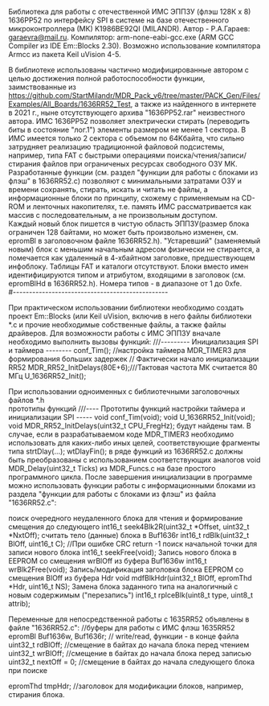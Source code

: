 Библиотека для работы с отечественной ИМС ЭППЗУ (флэш 128К х 8) 1636РР52 по интерфейсу SPI в 
системе на базе отечественного микроконтроллера (МК) K1986BE92QI (MILANDR). 
Автор - Р.А.Гараев: garaevra@mail.ru. 
Компилятор:  arm-none-eabi-gcc.exe (ARM GCC Compiler из IDE Em::Blocks 2.30). Возможно 
использование компилятора Armcc из пакета Keil uVision 4-5.

 В библиотеке использованы частично модифицированные автором с целью достижения полной 
работоспособности функции, заимствованные из  
https://github.com/StartMilandr/MDR_Pack_v6/tree/master/PACK_Gen/Files/Examples/All_Boards/1636RR52_Test, 
а также из найденного в интернете в 2021 г., ныне отсутствующего архива "1636РР52.rar" 
неизвестного автора. 
ИМС 1636РР52 позволяет электрически стирать (переводить биты в состояние "лог.1") элементы 
размером не менее 1 сектора. В ИМС имеется только 2 сектора с объемом по 64Kбайта, что 
сильно затрудняет реализацию традиционной файловой подсистемы, например, типа FAT с быстрыми 
операциями поиска/чтения/записи/стирания файлов при ограниченых ресурсах свободного ОЗУ МК.
Разработанные функции (см. раздел "функции для работы с блоками из флэш" в 1636RR52.c) 
позволяют с минимальными затратами ОЗУ и времени сохранять, стирать, искать и читать не 
файлы, а информационные блоки по принципу, схожему с применяемым на CD-ROM и ленточных 
накопителях, т.е. память ИМС рассматривается как массив с последовательным, а не 
произвольным доступом.   
Каждый новый блок пишется в чистую область ЭППЗУ(размер блока ограничен 128 байтами, но
может быть произвольно изменен, см. epromBl в заголовочном файле 1636RR52.h). 
"Устаревший" (заменяемый новым) блок с меньшим начальным адресом физически не стирается, 
а помечается как удаленный в 4-хбайтном заголовке, предшествующем инфоблоку. Таблицы FAT 
и каталоги отсутствуют. Блоки вместо имен идентифицируются типом и атрибутом, входящими в
заголовок (см. epromBlHd в 1636RR52.h). Номера типов - в диапазоне от 1 до 0xfe.  
#------------------------------------------------

При практическом использовании библиотеки необходимо создать проект Em::Blocks (или 
Keil uVision, включив в него файлы библиотеки *.c 
и прочие необходимые собственные файлы, а также файлы драйверов. 
Для возможности работы с ИМС ЭППЗУ вначале необходимо выполнить вызовы функций: 
///--------- Инициализация SPI и таймера --------
 conf_Tim();  //настройка таймера MDR_TIMER3 для формирования больших задержек 
//  Фактически начало инициализации RR52
 MDR_RR52_InitDelays(80E+6);///Тактовая частота МК считается 80 МГц
 U_1636RR52_Init();
  
При использовании одноименных с библиотечными заголовочных файлов *.h  
прототипы функций 
///---- Прототипы функций настройки таймера и инициализации SPI -----
void conf_Tim(void);
void  U_1636RR52_Init(void);
void MDR_RR52_InitDelays(uint32_t CPU_FregHz);
будут найдены там. 
В случае, если в разрабатываемом коде MDR_TIMER3 необходимо использовать для каких-либо
иных целей, соответствующие фрагменты типа 
      strtDlay(...); wtDlayFin(); 
в ряде функций из 1636RR52.c должны быть преобразованы с использованием соответствующих 
аналогов void MDR_Delay(uint32_t Ticks) из MDR_Funcs.c на базе простого программного цикла.
После завершения инициализации в программе можно использовать функции работы с 
информационными блоками из раздела "функции для работы с блоками из флэш" из файла
"1636RR52.c":

 поиск очередного неудаленного блока для чтения и формирование смещения до следующего
int16_t seek4Blk2R(uint32_t *Offset, uint32_t *NxtOff);
 считать тело (данные) блока в Buf1636r
int16_t rdBlk(uint32_t BlOff, uint16_t C); //При ошибке CRC return -1
 поиск начальной точки для записи нового блока
 int16_t seekFree(void);
 Запись нового блока в EEPROM со смещения wrBlOff из буфера Buf1636w
 int16_t wrBlk2Free(void);
 Запись/модификация заголовка блока EEPROM со смещения BlOff из буфера Hdr
 void mdfBlkHdr(uint32_t BlOff, epromThd *Hdr, uint16_t NS);
 Замена блока заданного типа на аналогичный с новым содержимым ("перезапись")
  int16_t rplceBlk(uint8_t type, uint8_t attrib);

 Переменные для непосредственной работы с 1635RR52 объявлены в файле "1636RR52.c":
//буферы для работы с ИМС флэш 1635RR52
 epromBl Buf1636w, Buf1636r; // write/read, функции - в конце файла
 uint32_t rdBlOff; //смещение в байтах до начала блока перед чтением
 uint32_t wrBlOff; //смещение в байтах до начала блока перед записью
 uint32_t nextOff = 0; //смещение в байтах до начала следующего блока при поиске

 epromThd tmpHdr; //заголовок для модификации блоков, например, стирания блока.


